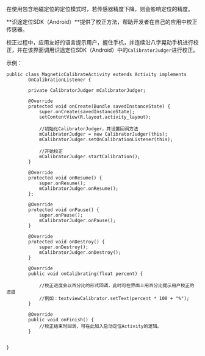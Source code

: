 在使用包含地磁定位的定位模式时，若传感器精度下降，则会影响定位的精度。

**识途定位SDK（Android）**提供了校正方法，帮助开发者在自己的应用中校正传感器。

校正过程中，应用友好的语言提示用户，握住手机，并连续沿八字晃动手机进行校正，并在该界面调用识途定位SDK（Android）中的```CalibratorJudger```进行校正。

示例：

```
public class MagneticCalibrateActivity extends Activity implements
		OnCalibrationListener {
		
		private CalibratorJudger mCalibratorJudger;
		
		@Override
		protected void onCreate(Bundle savedInstanceState) {
			super.onCreate(savedInstanceState);
			setContentView(R.layout.activity_layout);
			
			//初始化CalibratorJudger，并设置回调方法
			mCalibratorJudger = new CalibratorJudger(this);
			mCalibratorJudger.setOnCalibrationListener(this);
			
			//开始校正
			mCalibratorJudger.startCalibration();
		}
		
		@Override
		protected void onResume() {
			super.onResume();
			mCalibratorJudger.onResume();
		};

		@Override
		protected void onPause() {
			super.onPause();
			mCalibratorJudger.onPause();
		}

		@Override
		protected void onDestroy() {
			super.onDestroy();
			mCalibratorJudger.onDestroy();
		}

		@Override
		public void onCalibrating(float percent) {
		
			//校正进度会以百分比的形式回调，此时可在界面上用百分比提示用户校正的进度
			//例如：textviewCalibrator.setText(percent * 100 + "%");
		}

		@Override
		public void onFinish() {
			//校正结束时回调，可在此加入启动定位Activity的逻辑。
		}

		
}
		
```
